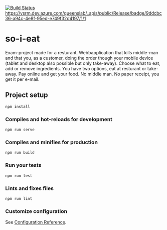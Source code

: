 [![Build Status](https://dev.azure.com/queenslab/So%20I%20Eat/_apis/build/status/so-i-eat%20CI?branchName=master)](https://dev.azure.com/queenslab/So%20I%20Eat/_build/latest?definitionId=48&branchName=master)
https://vsrm.dev.azure.com/queenslab/_apis/public/Release/badge/9ddcbc36-a94c-4e8f-95ed-e749f32d4197/1/1

# so-i-eat
Exam-project made for a resturant. Webbapplication that kills middle-man and that you, as a customer, doing the order though your mobile device (tablet and desktop also possible but only take-away). Choose what to eat, add or remove ingredients. You have two options, eat at resturant or take-away. Pay online and get your food. No middle man. No paper receipt, you get it per e-mail.

## Project setup
```
npm install
```

### Compiles and hot-reloads for development
```
npm run serve
```

### Compiles and minifies for production
```
npm run build
```

### Run your tests
```
npm run test
```

### Lints and fixes files
```
npm run lint
```

### Customize configuration
See [Configuration Reference](https://cli.vuejs.org/config/).
